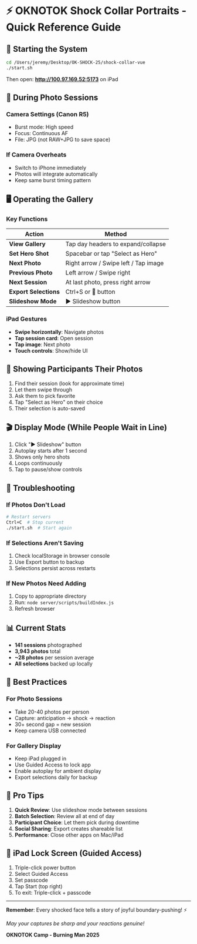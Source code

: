 # ⚡ OKNOTOK Shock Collar Portraits - Quick Reference Guide

## 🚀 Starting the System
```bash
cd /Users/jeremy/Desktop/OK-SHOCK-25/shock-collar-vue
./start.sh
```
Then open: **http://100.97.169.52:5173** on iPad

## 📸 During Photo Sessions

### Camera Settings (Canon R5)
- Burst mode: High speed
- Focus: Continuous AF
- File: JPG (not RAW+JPG to save space)

### If Camera Overheats
- Switch to iPhone immediately
- Photos will integrate automatically
- Keep same burst timing pattern

## 🖥️ Operating the Gallery

### Key Functions
| Action | Method |
|--------|--------|
| **View Gallery** | Tap day headers to expand/collapse |
| **Set Hero Shot** | Spacebar or tap "Select as Hero" |
| **Next Photo** | Right arrow / Swipe left / Tap image |
| **Previous Photo** | Left arrow / Swipe right |
| **Next Session** | At last photo, press right arrow |
| **Export Selections** | Ctrl+S or 💾 button |
| **Slideshow Mode** | ▶ Slideshow button |

### iPad Gestures
- **Swipe horizontally**: Navigate photos
- **Tap session card**: Open session
- **Tap image**: Next photo
- **Touch controls**: Show/hide UI

## 👥 Showing Participants Their Photos

1. Find their session (look for approximate time)
2. Let them swipe through
3. Ask them to pick favorite
4. Tap "Select as Hero" on their choice
5. Their selection is auto-saved

## 🎬 Display Mode (While People Wait in Line)

1. Click "▶ Slideshow" button
2. Autoplay starts after 1 second
3. Shows only hero shots
4. Loops continuously
5. Tap to pause/show controls

## 🔧 Troubleshooting

### If Photos Don't Load
```bash
# Restart servers
Ctrl+C  # Stop current
./start.sh  # Start again
```

### If Selections Aren't Saving
1. Check localStorage in browser console
2. Use Export button to backup
3. Selections persist across restarts

### If New Photos Need Adding
1. Copy to appropriate directory
2. Run: `node server/scripts/buildIndex.js`
3. Refresh browser

## 📊 Current Stats
- **141 sessions** photographed
- **3,943 photos** total
- **~28 photos** per session average
- **All selections** backed up locally

## 🎯 Best Practices

### For Photo Sessions
- Take 20-40 photos per person
- Capture: anticipation → shock → reaction
- 30+ second gap = new session
- Keep camera USB connected

### For Gallery Display
- Keep iPad plugged in
- Use Guided Access to lock app
- Enable autoplay for ambient display
- Export selections daily for backup

## 🌟 Pro Tips

1. **Quick Review**: Use slideshow mode between sessions
2. **Batch Selection**: Review all at end of day
3. **Participant Choice**: Let them pick during downtime
4. **Social Sharing**: Export creates shareable list
5. **Performance**: Close other apps on Mac/iPad

## 📱 iPad Lock Screen (Guided Access)

1. Triple-click power button
2. Select Guided Access
3. Set passcode
4. Tap Start (top right)
5. To exit: Triple-click + passcode

---

**Remember**: Every shocked face tells a story of joyful boundary-pushing! ⚡

*May your captures be sharp and your reactions genuine!*

**OKNOTOK Camp - Burning Man 2025**